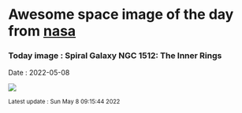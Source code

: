 
# Awesome space image of the day from [nasa](https://api.nasa.gov/)

### Today image : Spiral Galaxy NGC 1512: The Inner Rings

Date : 2022-05-08


![](https://apod.nasa.gov/apod/image/2205/NGC1512inner_Hubble_960.jpg)

<small>Latest update : Sun May  8 09:15:44 2022</small>


